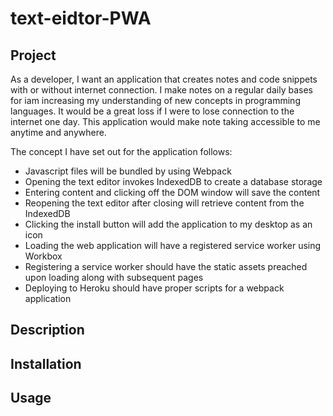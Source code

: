 # text-eidtor-PWA

## Project
As a developer, I want an application that creates notes and code snippets with 
or without internet connection. I make notes on a regular daily bases for iam increasing
my understanding of new concepts in programming languages. It would be a great loss if I 
were to lose connection to the internet one day. This application would make note 
taking accessible to me anytime and anywhere.

The concept I have set out for the application follows:

  * Javascript files will be bundled by using Webpack
  * Opening the text editor invokes IndexedDB to create a database storage
  * Entering content and clicking off the DOM window will save the content
  * Reopening the text editor after closing will retrieve content from the IndexedDB
  * Clicking the install button will add the application to my desktop as an icon
  * Loading the web application will have a registered service worker using Workbox
  * Registering a service worker should have the static assets preached upon 
  loading along with subsequent pages
  * Deploying to Heroku should have proper scripts for a webpack application

## Description

## Installation

## Usage
